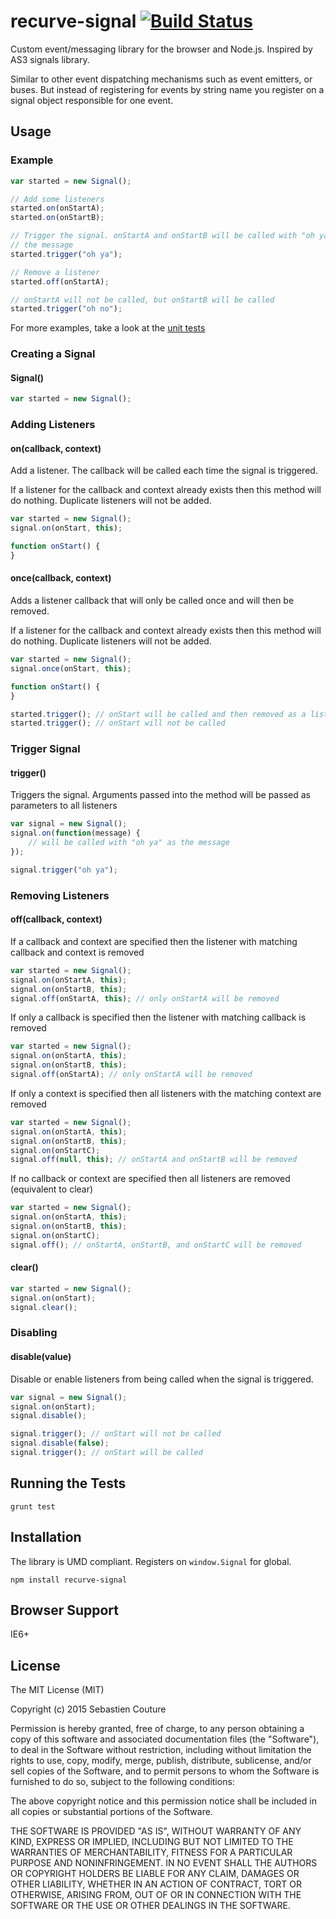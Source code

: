 recurve-signal [![Build Status](https://secure.travis-ci.org/sebastiencouture/recurve-signal.png?branch=master)](https://travis-ci.org/sebastiencouture/recurve-signal)
===

Custom event/messaging library for the browser and Node.js. Inspired by AS3 signals library.

Similar to other event dispatching mechanisms such as event emitters, or buses. But instead of registering for events by
string name you register on a signal object responsible for one event.

## Usage

### Example

```javascript
var started = new Signal();

// Add some listeners
started.on(onStartA);
started.on(onStartB);

// Trigger the signal. onStartA and onStartB will be called with "oh ya" as
// the message
started.trigger("oh ya");

// Remove a listener
started.off(onStartA);

// onStartA will not be called, but onStartB will be called
started.trigger("oh no");
```

For more examples, take a look at the [unit tests](test/recurve-signal.spec.js)

### Creating a Signal

#### Signal()

```javascript
var started = new Signal();
```

### Adding Listeners

#### on(callback, context)

Add a listener. The callback will be called each time the signal is triggered.

If a listener for the callback and context already exists then this method will do nothing. Duplicate
listeners will not be added.

```javascript
var started = new Signal();
signal.on(onStart, this);

function onStart() {
}
```

#### once(callback, context)

Adds a listener callback that will only be called once and will then be removed.

If a listener for the callback and context already exists then this method will do nothing. Duplicate
listeners will not be added.

```javascript
var started = new Signal();
signal.once(onStart, this);

function onStart() {
}

started.trigger(); // onStart will be called and then removed as a listener
started.trigger(); // onStart will not be called
```

### Trigger Signal

#### trigger()

Triggers the signal. Arguments passed into the method will be passed as parameters to all listeners

```javascript
var signal = new Signal();
signal.on(function(message) {
    // will be called with "oh ya" as the message
});

signal.trigger("oh ya");
```

### Removing Listeners

#### off(callback, context)

If a callback and context are specified then the listener with matching callback and context is removed

```javascript
var started = new Signal();
signal.on(onStartA, this);
signal.on(onStartB, this);
signal.off(onStartA, this); // only onStartA will be removed
```

If only a callback is specified then the listener with matching callback is removed

```javascript
var started = new Signal();
signal.on(onStartA, this);
signal.on(onStartB, this);
signal.off(onStartA); // only onStartA will be removed
```

If only a context is specified then all listeners with the matching context are removed

```javascript
var started = new Signal();
signal.on(onStartA, this);
signal.on(onStartB, this);
signal.on(onStartC);
signal.off(null, this); // onStartA and onStartB will be removed
```

If no callback or context are specified then all listeners are removed (equivalent to clear)

```javascript
var started = new Signal();
signal.on(onStartA, this);
signal.on(onStartB, this);
signal.on(onStartC);
signal.off(); // onStartA, onStartB, and onStartC will be removed
```

#### clear()

```javascript
var started = new Signal();
signal.on(onStart);
signal.clear();
```

### Disabling

#### disable(value)

Disable or enable listeners from being called when the signal is triggered.

```javascript
var signal = new Signal();
signal.on(onStart);
signal.disable();

signal.trigger(); // onStart will not be called
signal.disable(false);
signal.trigger(); // onStart will be called
```

## Running the Tests

```
grunt test
```

## Installation

The library is UMD compliant. Registers on `window.Signal` for global.

```
npm install recurve-signal
```

## Browser Support

IE6+

## License

The MIT License (MIT)

Copyright (c) 2015 Sebastien Couture

Permission is hereby granted, free of charge, to any person obtaining a copy of
this software and associated documentation files (the "Software"), to deal in
the Software without restriction, including without limitation the rights to
use, copy, modify, merge, publish, distribute, sublicense, and/or sell copies of
the Software, and to permit persons to whom the Software is furnished to do so,
subject to the following conditions:

The above copyright notice and this permission notice shall be included in all
copies or substantial portions of the Software.

THE SOFTWARE IS PROVIDED "AS IS", WITHOUT WARRANTY OF ANY KIND, EXPRESS OR
IMPLIED, INCLUDING BUT NOT LIMITED TO THE WARRANTIES OF MERCHANTABILITY, FITNESS
FOR A PARTICULAR PURPOSE AND NONINFRINGEMENT. IN NO EVENT SHALL THE AUTHORS OR
COPYRIGHT HOLDERS BE LIABLE FOR ANY CLAIM, DAMAGES OR OTHER LIABILITY, WHETHER
IN AN ACTION OF CONTRACT, TORT OR OTHERWISE, ARISING FROM, OUT OF OR IN
CONNECTION WITH THE SOFTWARE OR THE USE OR OTHER DEALINGS IN THE SOFTWARE.